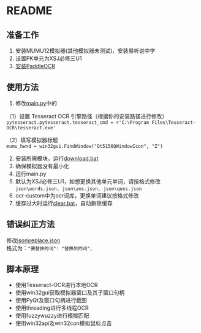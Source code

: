 # README  
## 准备工作  
1. 安装MUMU12模拟器(其他模拟器未测试)，安装易听说中学  
2. 设置PK单元为XSJ必修三U1  
3. [安装PaddleOCR](https://gitee.com/paddlepaddle/PaddleOCR/blob/release/2.6/doc/doc_ch/quickstart.md)
## 使用方法
1. 修改[main.py](https://github.com/ntgmc/ets_autopk/blob/main/main.py)中的  

（1）设置 Tesseract OCR 引擎路径（根据你的安装路径进行修改）  
`pytesseract.pytesseract.tesseract_cmd = r'C:\Program Files\Tesseract-OCR\tesseract.exe'`  

（2）填写模拟器标题  
`mumu_hwnd = win32gui.FindWindow("Qt5156QWindowIcon", "Z")`  

2. 安装所需模块，运行[download.bat](https://github.com/ntgmc/ets_autopk/blob/main/download.bat)  
3. 确保模拟器没有最小化  
4. 运行main.py  
5. 默认为XSJ必修三U1，如想更换其他单元单词，请按格式修改  
`json\words.json, json\ans.json, json\ques.json`  
6. ocr-custom中为ocr词库，更换单词建议按格式修改
7. 缓存过大时运行[clear.bat](https://github.com/ntgmc/ets_autopk/blob/main/clear.bat)，自动删除缓存  
## 错误纠正方法  
修改[json\replace.json](https://github.com/ntgmc/ets_autopk/blob/main/json/replace.json)  
格式为：`"要替换的词": "替换后的词",`  
## 脚本原理
- 使用Tesseract-OCR进行本地OCR  
- 使用win32gui获取模拟器窗口及其子窗口句柄  
- 使用PyQt及窗口句柄进行截图  
- 使用threading进行多线程OCR  
- 使用fuzzywuzzy进行模糊匹配  
- 使用win32api及win32con模拟鼠标点击  